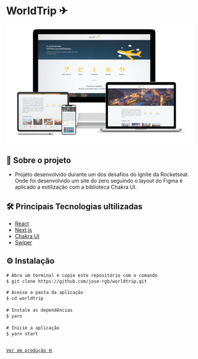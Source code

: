# WorldTrip ✈

<img src="https://github.com/jose-rgb/worldtrip/blob/main/public/presentation.png" />

## 📑 Sobre o projeto
* Projeto desenvolvido durante um dos desafios do Ignite da Rocketseat. Onde foi  desenvolvido um site do zero seguindo o layout do Figma é aplicado a estilização com a biblioteca Chakra UI.

## 🛠️ Principais Tecnologias ultilizadas
* [React](https://pt-br.reactjs.org/)
* [Next.js](https://nextjs.org/)
* [Chakra UI](https://chakra-ui.com/)
* [Swiper](https://swiperjs.com/react)

## ⚙️ Instalação
```
# Abra um terminal e copie este repositório com o comando
$ git clone https://github.com/jose-rgb/worldtrip.git
```

```
# Acesse a pasta da aplicação
$ cd worldtrip

# Instale as dependências
$ yarn

# Inicie a aplicação
$ yarn start

```

## <a href="https://worldtripp.vercel.app/" target="blank">
    Ver em produção 🌐
</a>
